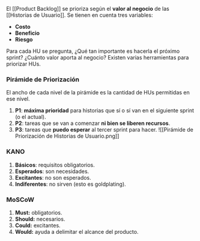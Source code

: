 El [[Product Backlog]] se prioriza según el **valor al negocio** de las [[Historias de Usuario]]. Se tienen en cuenta tres variables:

- **Costo**
- **Beneficio**
- **Riesgo**

Para cada HU se pregunta, ¿Qué tan importante es hacerla el próximo sprint? ¿Cuánto valor aporta al negocio? Existen varias herramientas para priorizar HUs.

### Pirámide de Priorización

El ancho de cada nivel de la pirámide es la cantidad de HUs permitidas en ese nivel.

1. **P1**: **máxima prioridad** para historias que sí o sí van en el siguiente sprint (o el actual).
2. **P2**: tareas que se van a comenzar **ni bien se liberen recursos**.
3. **P3**: tareas que **puedo esperar** al tercer sprint para hacer.
   ![[Pirámide de Priorización de Historias de Usuario.png]]

### KANO

1. **Básicos**: requisitos obligatorios.
2. **Esperados**: son necesidades.
3. **Excitantes**: no son esperados.
4. **Indiferentes**: no sirven (esto es goldplating).

### MoSCoW

1. **Must:** obligatorios.
2. **Should:** necesarios.
3. **Could:** excitantes.
4. **Would:** ayuda a delimitar el alcance del producto.
